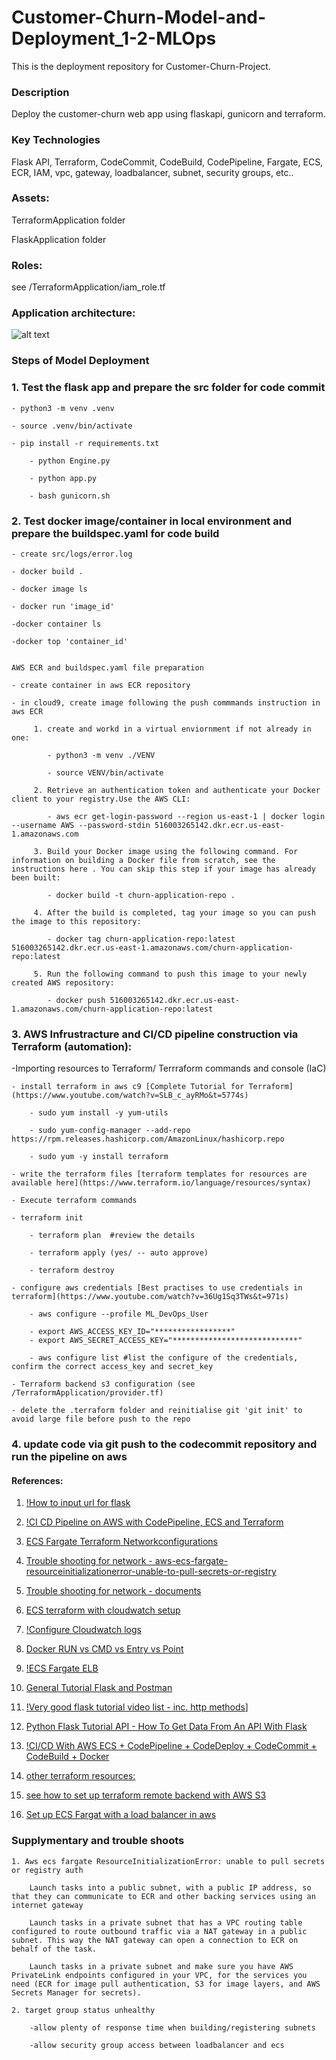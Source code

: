 # Customer-Churn-Model-and-Deployment_1-2-MLOps

This is the deployment repository for Customer-Churn-Project.

### Description
Deploy the customer-churn web app using flaskapi, gunicorn and terraform. 

### Key Technologies

Flask API, Terraform, CodeCommit, CodeBuild, CodePipeline, Fargate, ECS, ECR, IAM, vpc, gateway, loadbalancer, subnet, security groups, etc..

### Assets:

TerraformApplication folder

FlaskApplication folder

### Roles: 

see /TerraformApplication/iam_role.tf

### Application architecture: 

![alt text](https://github.com/xerocopy/Customer-Churn-Model-and-Deployment_2-2-MLOps/blob/ce83799cc4978814de2483bbefacddfefac6f094/img/Churn_architecture.png)

### Steps of Model Deployment

### 1. Test the flask app and prepare the src folder for code commit

	- python3 -m venv .venv
	
	- source .venv/bin/activate
	
	- pip install -r requirements.txt
    
    	- python Engine.py
    
    	- python app.py
    
    	- bash gunicorn.sh  
	
### 2.  Test docker image/container in local environment and prepare the buildspec.yaml for code build
	
	- create src/logs/error.log

	- docker build .
	
	- docker image ls
	
	- docker run 'image_id'
	
	-docker container ls
	
	-docker top 'container_id'

	
 	AWS ECR and buildspec.yaml file preparation 
    	
	- create container in aws ECR repository
    
   	- in cloud9, create image following the push commmands instruction in aws ECR
    
    	 1. create and workd in a virtual enviornment if not already in one: 
   
            - python3 -m venv ./VENV         
            
            - source VENV/bin/activate
  
         2. Retrieve an authentication token and authenticate your Docker client to your registry.Use the AWS CLI:
        
            - aws ecr get-login-password --region us-east-1 | docker login --username AWS --password-stdin 516003265142.dkr.ecr.us-east-1.amazonaws.com
        
         3. Build your Docker image using the following command. For information on building a Docker file from scratch, see the instructions here . You can skip this step if your image has already been built:
            
            - docker build -t churn-application-repo .
        
         4. After the build is completed, tag your image so you can push the image to this repository:
        
            - docker tag churn-application-repo:latest 516003265142.dkr.ecr.us-east-1.amazonaws.com/churn-application-repo:latest
        
         5. Run the following command to push this image to your newly created AWS repository:
        
            - docker push 516003265142.dkr.ecr.us-east-1.amazonaws.com/churn-application-repo:latest
 
 
### 3. AWS Infrustracture and CI/CD pipeline construction via Terraform (automation):
    
   -Importing resources to Terraform/ Terrraform commands and console (IaC)
        
    - install terraform in aws c9 [Complete Tutorial for Terraform](https://www.youtube.com/watch?v=SLB_c_ayRMo&t=5774s)
    
        - sudo yum install -y yum-utils
        
        - sudo yum-config-manager --add-repo https://rpm.releases.hashicorp.com/AmazonLinux/hashicorp.repo
        
        - sudo yum -y install terraform
        
    - write the terraform files [terraform templates for resources are available here](https://www.terraform.io/language/resources/syntax)
        
    - Execute terraform commands
    
	- terraform init
        
        - terraform plan  #review the details
        
        - terraform apply (yes/ -- auto approve)
        
        - terraform destroy
        
    - configure aws credentials [Best practises to use credentials in terraform](https://www.youtube.com/watch?v=36Ug1Sq3TWs&t=971s)
    
        - aws configure --profile ML_DevOps_User     
        
        - export AWS_ACCESS_KEY_ID="*****************"
        - export AWS_SECRET_ACCESS_KEY="****************************"
        
        - aws configure list #list the configure of the credentials, confirm the correct access_key and secret_key
    
    - Terraform backend s3 configuration (see /TerraformApplication/provider.tf)
        
    - delete the .terraform folder and reinitialise git 'git init' to avoid large file before push to the repo
       

### 4.  update code via git push to the codecommit repository and run the pipeline on aws



#### References: 

1. [!How to input url for flask](https://www.askpython.com/python-modules/flask/flask-forms)

2. [!CI CD Pipeline on AWS with CodePipeline, ECS and Terraform](https://www.youtube.com/watch?v=PnGqOnp6mE4)

3. [ECS Fargate Terraform Networkconfigurations](https://www.youtube.com/watch?v=_LIZR9ghjP8v)

4. [Trouble shooting for network - aws-ecs-fargate-resourceinitializationerror-unable-to-pull-secrets-or-registry](https://stackoverflow.com/questions/61265108/aws-ecs-fargate-resourceinitializationerror-unable-to-pull-secrets-or-registry)

5. [Trouble shooting for network - documents](https://aws.amazon.com/blogs/containers/aws-fargate-launches-platform-version-1-4/)

6. [ECS terraform with cloudwatch setup](https://www.youtube.com/watch?v=SVMTorsNrWg)

7. [!Configure Cloudwatch logs](https://www.youtube.com/watch?v=Y_FxbQmY3l8)

8. [Docker RUN vs CMD vs Entry vs Point](https://www.bmc.com/blogs/docker-cmd-vs-entrypoint/)

9. [!ECS Fargate ELB](https://www.youtube.com/watch?v=o7s-eigrMAI&t=1239s)

10. [General Tutorial Flask and Postman](https://www.youtube.com/watch?v=HxLm-kZlXgU)

11. [!Very good flask tutorial video list - inc. http methods](https://www.youtube.com/watch?v=9MHYHgh4jYc)]

12. [Python Flask Tutorial API - How To Get Data From An API With Flask](https://www.youtube.com/watch?v=F_SBxcV335k)

13. [!CI/CD With AWS ECS + CodePipeline + CodeDeploy + CodeCommit + CodeBuild + Docker](https://www.youtube.com/watch?v=d7PTjQiahOQ&list=PLMDIq4U4quFzL-k-RnaaFufi1YGBuC7Wg&index=6&t=2545s)

14. [other terraform resources:](https://www.youtube.com/watch?v=7xngnjfIlK4) 

15. [see how to set up terraform remote backend with AWS S3](https://www.youtube.com/watch?v=FTgvgKT09qM)

16. [Set up ECS Fargat with a load balancer in aws](https://www.youtube.com/watch?v=o7s-eigrMAI)

### Supplymentary and trouble shoots

	1. Aws ecs fargate ResourceInitializationError: unable to pull secrets or registry auth

		Launch tasks into a public subnet, with a public IP address, so that they can communicate to ECR and other backing services using an internet gateway

		Launch tasks in a private subnet that has a VPC routing table configured to route outbound traffic via a NAT gateway in a public subnet. This way the NAT gateway can open a connection to ECR on behalf of the task.

		Launch tasks in a private subnet and make sure you have AWS PrivateLink endpoints configured in your VPC, for the services you need (ECR for image pull authentication, S3 for image layers, and AWS Secrets Manager for secrets).

	2. target group status unhealthy

		-allow plenty of response time when building/registering subnets

		-allow security group access between loadbalancer and ecs

